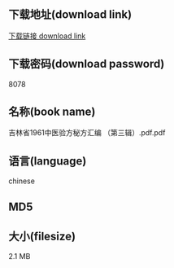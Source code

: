 ## 下载地址(download link)
[下载链接 download link](https://tutu365.netlify.app/?s=%E5%90%89%E6%9E%97%E7%9C%811961%E4%B8%AD%E5%8C%BB%E9%AA%8C%E6%96%B9%E7%A7%98%E6%96%B9%E6%B1%87%E7%BC%96+%EF%BC%88%E7%AC%AC%E4%B8%89%E8%BE%91%EF%BC%89.pdf)

## 下载密码(download password)
8078

## 名称(book name)
吉林省1961中医验方秘方汇编 （第三辑）.pdf.pdf

## 语言(language)
chinese

## MD5


## 大小(filesize)
2.1 MB
